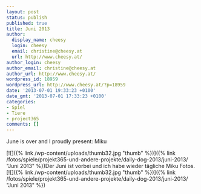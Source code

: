 ```yaml
---
layout: post
status: publish
published: true
title: Juni 2013
author:
  display_name: cheesy
  login: cheesy
  email: christine@cheesy.at
  url: http://www.cheesy.at/
author_login: cheesy
author_email: christine@cheesy.at
author_url: http://www.cheesy.at/
wordpress_id: 18959
wordpress_url: http://www.cheesy.at/?p=18959
date: '2013-07-01 19:33:23 +0100'
date_gmt: '2013-07-01 17:33:23 +0100'
categories:
- Spiel
- Tiere
- project365
comments: []
---
```

<!--:de-->June is over and I proudly present: Miku
[![]({% link /wp-content/uploads/thumb32.jpg "thumb" %})]({% link /fotos/spiele/projekt365-und-andere-projekte/daily-dog-2013/juni-2013/ "Juni 2013" %})<!--:--><!--:en-->Der Juni ist vorbei und ich habe wieder tägliche Miku Fotos.
[![]({% link /wp-content/uploads/thumb32.jpg "thumb" %})]({% link /fotos/spiele/projekt365-und-andere-projekte/daily-dog-2013/juni-2013/ "Juni 2013" %})<!--:-->
